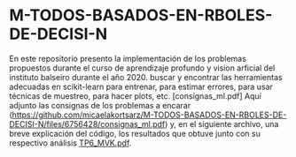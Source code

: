 # M-TODOS-BASADOS-EN-RBOLES-DE-DECISI-N
En este repositorio presento la implementación de los problemas propuestos durante el curso de aprendizaje profundo y vision arficial del instituto balseiro durante el año 2020. buscar y encontrar las herramientas adecuadas en scikit-learn para entrenar, para estimar errores, para usar técnicas de muestreo, para hacer plots, etc. [consignas_ml.pdf]
Aquí adjunto las consignas de los problemas a encarar (https://github.com/micaelakortsarz/M-TODOS-BASADOS-EN-RBOLES-DE-DECISI-N/files/6756428/consignas_ml.pdf) y, en el siguiente archivo, una breve explicación del código, los resultados que obtuve junto con su respectivo análisis
[TP6_MVK.pdf](https://github.com/micaelakortsarz/M-TODOS-BASADOS-EN-RBOLES-DE-DECISI-N/files/6756432/TP6_MVK.pdf).
